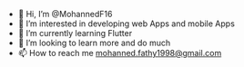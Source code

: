 - 👋 Hi, I’m @MohannedF16
- 👀 I’m interested in developing web Apps and mobile Apps
- 🌱 I’m currently learning Flutter
- 💞️ I’m looking to learn more and do much 
- 📫 How to reach me mohanned.fathy1998@gmail.com

<!---
MohannedF16/MohannedF16 is a ✨ special ✨ repository because its `README.md` (this file) appears on your GitHub profile.
You can click the Preview link to take a look at your changes.
--->
